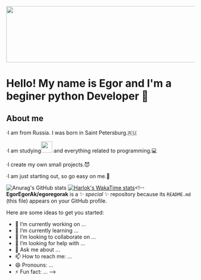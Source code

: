 
<center> <img src="https://media1.giphy.com/media/v1.Y2lkPTc5MGI3NjExanh1amV3OG41MnJqZmpkZTl1aGQ4cmJ6MDRsYTFuajRuYmtiOHdhaiZlcD12MV9pbnRlcm5hbF9naWZfYnlfaWQmY3Q9Zw/QpVUMRUJGokfqXyfa1/giphy.webp"
  width="1500" height="150"></center>

# Hello! My name is Egor and I'm a beginer python Developer 👋

## About me
·I am from Russia. I was born in Saint Petersburg.🇷🇺 

·I am studying<img src="https://img.icons8.com/?size=100&id=W3gfKnMhfM6h&format=png&color=000000"
  width="30" height="30"> and everything related to programming.💻

·I create my own small projects.😈


·I am just starting out, so go easy on me.🎩


![Anurag's GitHub stats](https://github-readme-stats.vercel.app/api?username=EgorEgorAk&show_icons=true&theme=transparent
)
[![Harlok's WakaTime stats](https://github-readme-stats.vercel.app/api/wakatime?username=EgorEgorAk)](https://github.com/anuraghazra/github-readme-stats)<!--
**EgorEgorAk/egoregorak** is a ✨ _special_ ✨ repository because its `README.md` (this file) appears on your GitHub profile.

Here are some ideas to get you started:

- 🔭 I’m currently working on ...
- 🌱 I’m currently learning ...
- 👯 I’m looking to collaborate on ...
- 🤔 I’m looking for help with ...
- 💬 Ask me about ...
- 📫 How to reach me: ...
- 😄 Pronouns: ...
- ⚡ Fun fact: ...
-->
